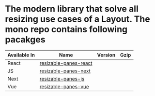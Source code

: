 # The modern library that solve all resizing use cases of a Layout. The mono repo contains following pacakges

| Available In | Name | Version | Gzip |
|--------------|------|---------|------|
|  React       |[resizable-panes-react][resizable-panes-react-git-link]      |         |      |
|  JS          |[resizable-panes-next][resizable-panes-next-git-link]      |         |      |
|  Next        |[resizable-panes-js][resizable-panes-js-git-link]      |         |      |
|  Vue         |[resizable-panes-vue][resizable-panes-vue-git-link]      |         |      |

[resizable-panes-react-git-link]: https://github.com/BipanKishore/resizable-panes/tree/master/packages/resizable-panes-react

[resizable-panes-js-git-link]: https://github.com/BipanKishore/resizable-panes/tree/master/packages/resizable-panes-js

[resizable-panes-next-git-link]: https://github.com/BipanKishore/resizable-panes/tree/master/packages/resizable-panes-next

[resizable-panes-vue-git-link]: https://github.com/BipanKishore/resizable-panes/tree/master/packages/resizable-panes-vue
